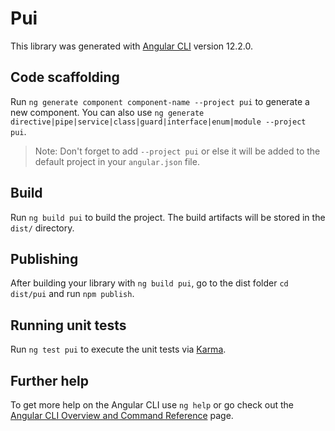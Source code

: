 # Pui

This library was generated with [Angular CLI](https://github.com/angular/angular-cli) version 12.2.0.

## Code scaffolding

Run `ng generate component component-name --project pui` to generate a new component. You can also use `ng generate directive|pipe|service|class|guard|interface|enum|module --project pui`.
> Note: Don't forget to add `--project pui` or else it will be added to the default project in your `angular.json` file. 

## Build

Run `ng build pui` to build the project. The build artifacts will be stored in the `dist/` directory.

## Publishing

After building your library with `ng build pui`, go to the dist folder `cd dist/pui` and run `npm publish`.

## Running unit tests

Run `ng test pui` to execute the unit tests via [Karma](https://karma-runner.github.io).

## Further help

To get more help on the Angular CLI use `ng help` or go check out the [Angular CLI Overview and Command Reference](https://angular.io/cli) page.

